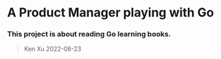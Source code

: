 # A Product Manager playing with Go
### This project is about reading Go learning books.


> Ken Xu
> 2022-08-23
